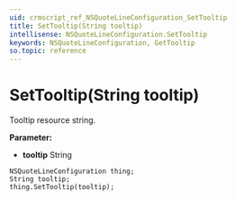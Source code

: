 ```yaml
---
uid: crmscript_ref_NSQuoteLineConfiguration_SetTooltip
title: SetTooltip(String tooltip)
intellisense: NSQuoteLineConfiguration.SetTooltip
keywords: NSQuoteLineConfiguration, GetTooltip
so.topic: reference
---
```


# SetTooltip(String tooltip)

Tooltip resource string.

**Parameter:** 
 - **tooltip** String

```crmscript
NSQuoteLineConfiguration thing;
String tooltip;
thing.SetTooltip(tooltip);
```

